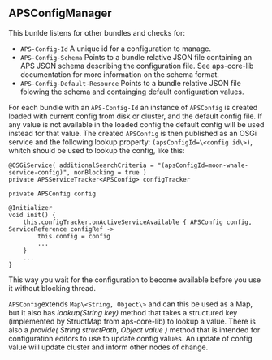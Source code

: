 ## APSConfigManager

This bunlde listens for other bundles and checks for:

- `APS-Config-Id` A unique id for a configuration to manage.
- `APS-Config-Schema` Points to a bundle relative JSON file containing an APS JSON schema describing the configuration file. See aps-core-lib documentation for more information on the schema format.
- `APS-Config-Default-Resource` Points to a bundle relative JSON file folowing the schema and containging default configuration values.

For each bundle with an `APS-Config-Id` an instance of `APSConfig` is created loaded with current config from disk or cluster, and the default config file. If any value is not available in the loaded config the default config will be used instead for that value.
The created `APSConfig` is then published as an OSGi service and the following lookup property: `(apsConfigId=\<config id\>)`, whitch should be used to lookup the config, like this:

    @OSGiService( additionalSearchCriteria = "(apsConfigId=moon-whale-service-config)", nonBlocking = true )
    private APSServiceTracker<APSConfig> configTracker

    private APSConfig config

    @Initializer
    void init() {
        this.configTracker.onActiveServiceAvailable { APSConfig config, ServiceReference configRef ->
            this.config = config
            ...
        }
        ...
    }

This way you wait for the configuration to become available before you use it without blocking thread.

`APSConfig`extends `Map\<String, Object\>` and can this be used as a Map, but it also has _lookup(String key)_ method that takes a structured key (implemented by StructMap from aps-core-lib) to lookup a value. There is also a _provide( String structPath, Object value )_ method that is intended for configuration editors to use to update config values. An update of config value will update cluster and inform other nodes of change.

